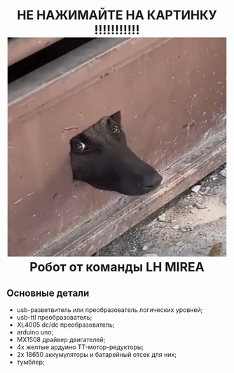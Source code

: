 <h1 align="center">
	<br>
	НЕ НАЖИМАЙТЕ НА КАРТИНКУ !!!!!!!!!!!
	<br>
  <a href="https://youtu.be/dQw4w9WgXcQ?si=zPTwWOVFaU9NcEUG"><img src="https://github.com/Axeltoo/R.O.M.A/blob/main/FgMEpQa9who.jpg" width="500" height="500" alt="Робот от команды LH MIREA" width="800"></a>
  <br>
	Робот от команды LH MIREA
  <br>
</h1>


## Основные детали
* usb-разветвитель или преобразователь логических уровней;
* usb-ttl преобразователь;
* XL4005 dc/dc преобразователь;  
* arduino uno;
* MX1508 драйвер двигателей;
* 4x желтые ардуино TT-мотор-редукторы;
* 2x 18650 аккумуляторы и батарейный отсек для них;
* тумблер;
